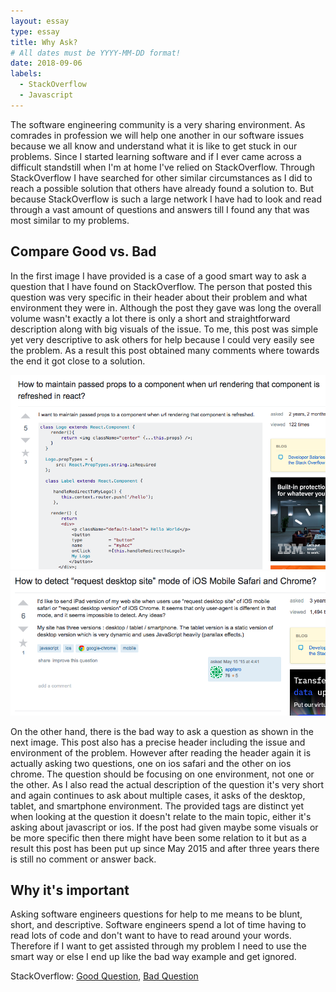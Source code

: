 ```yaml
---
layout: essay
type: essay
title: Why Ask?
# All dates must be YYYY-MM-DD format!
date: 2018-09-06
labels:
  - StackOverflow
  - Javascript
---
```


The software engineering community is a very sharing environment. As comrades in profession we will help one another in our software issues because we all know and understand what it is like to get stuck in our problems. Since I started learning software and if I ever came across a difficult standstill when I'm at home I've relied on StackOverflow. Through StackOverflow I have searched for other similar circumstances as I did to reach a possible solution that others have already found a solution to. But because StackOverflow is such a large network I have had to look and read through a vast amount of questions and answers till I found any that was most similar to my problems.

## Compare Good vs. Bad

In the first image I have provided is a case of a good smart way to ask a question that I have found on StackOverflow. The person that posted this question was very specific in their header about their problem and what environment they were in. Although the post they gave was long the overall volume wasn't exactly a lot there is only a short and straightforward description along with big visuals of the issue. To me, this post was simple yet very descriptive to ask others for help because I could very easily see the problem. As a result this post obtained many comments where towards the end it got close to a solution.

<img class="ui small right floated rounded image" src="../images/good.png">
<img class="ui small right floated rounded image" src="../images/bad.png">

On the other hand, there is the bad way to ask a question as shown in the next image. This post also has a precise header including the issue and environment of the problem. However after reading the header again it is actually asking two questions, one on ios safari and the other on ios chrome. The question should be focusing on one environment, not one or the other. As I also read the actual description of the question it's very short and again continues to ask about multiple cases, it asks of the desktop, tablet, and smartphone environment. The provided tags are distinct yet when looking at the question it doesn't relate to the main topic, either it's asking about javascript or ios. If the post had given maybe some visuals or be more specific then there might have been some relation to it but as a result this post has been put up since May 2015 and after three years there is still no comment or answer back.

## Why it's important

Asking software engineers questions for help to me means to be blunt, short, and descriptive. Software engineers spend a lot of time having to read lots of code and don't want to have to read around your words. Therefore if I want to get assisted through my problem I need to use the smart way or else I end up like the bad way example and get ignored.

StackOverflow:
<a href="https://stackoverflow.com/questions/38056800/how-to-maintain-passed-props-to-a-component-when-url-rendering-that-component-is"><i class="large github icon "></i>Good Question</a>,
<a href="https://stackoverflow.com/questions/30251638/how-to-detect-request-desktop-site-mode-of-ios-mobile-safari-and-chrome"><i class="large github icon "></i>Bad Question</a>
